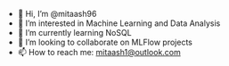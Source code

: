 - 👋 Hi, I’m @mitaash96
- 👀 I’m interested in Machine Learning and Data Analysis
- 🌱 I’m currently learning NoSQL
- 💞️ I’m looking to collaborate on MLFlow projects
- 📫 How to reach me: mitaash1@outlook.com

<!---
mitaash96/mitaash96 is a ✨ special ✨ repository because its `README.md` (this file) appears on your GitHub profile.
You can click the Preview link to take a look at your changes.
--->
